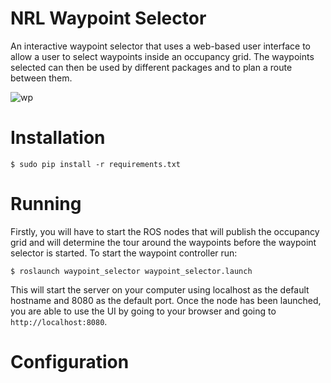 NRL Waypoint Selector
=====================

An interactive waypoint selector that uses a web-based user interface
to allow a user to select waypoints inside an occupancy grid. The waypoints
selected can then be used by different packages and to plan a route
between them.

![wp](https://raw.github.com/wallarelvo/waypoint_selector/master/sandbox/readme.png)


# Installation

    $ sudo pip install -r requirements.txt

# Running
Firstly, you will have to start the ROS nodes that will publish the occupancy
grid and will determine the tour around the waypoints before the waypoint
selector is started. To start the waypoint controller run:

    $ roslaunch waypoint_selector waypoint_selector.launch

This will start the server on your computer using localhost as the
default hostname and 8080 as the default port. Once the node has been
launched, you are able to use the UI by going to your browser and 
going to `http://localhost:8080`.

# Configuration
